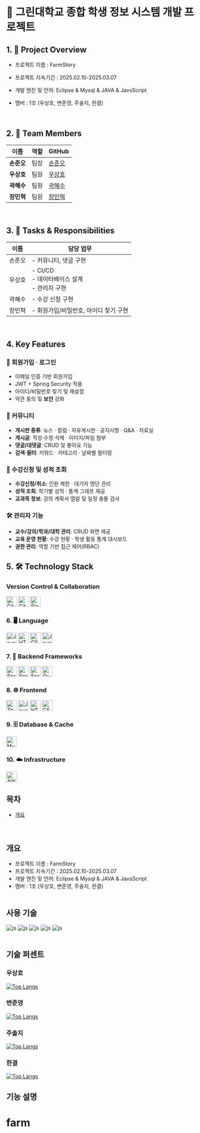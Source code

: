# 🎯 그린대학교 종합 학생 정보 시스템 개발 프로젝트

## 1. 📌 Project Overview
- 프로젝트 이름 : FarmStory
- 프로젝트 지속기간 : 2025.02.10-2025.03.07
- 개발 엔진 및 언어: Eclipse & Mysql & JAVA & JavsScript  
- 멤버 : 1조 (우상호, 변준영, 주솔지, 한결)

  
  <br/>


## 2. 👥 Team Members

| 이름 | 역할 | GitHub |
|------|------|--------|
| **손준오** | 팀장 | [손준오](https://github.com/sjo112777) |
| **우상호** | 팀원 | [우상호](https://github.com/GreenPai) |
| **곽혜수** | 팀원 | [곽혜수](https://github.com/sooo0o0o) |
| **장민혁** | 팀원 | [장민혁](https://github.com/minheyok) |

<br>

## 3. 🧠 Tasks & Responsibilities

| 이름  | 담당 업무 |
|------|-----------|
| 손준오  | - 커뮤니티, 댓글 구현<br>  |
| 우상호 | - CI/CD<br>- 데이터베이스 설계<br> - 관리자 구현<br> |
| 곽혜수 | - 수강 신청 구현<br> |
| 장민혁 | - 회원가입/비밀번호, 아이디 찾기 구현<br> |

<br>

## 4. Key Features

### 🔐 회원가입 · 로그인
- 이메일 인증 기반 회원가입  
- JWT + Spring Security 적용  
- 아이디/비밀번호 찾기 및 재설정  
- 약관 동의 및 **보안** 강화  

### 💬 커뮤니티
- **게시판 종류**: 뉴스 · 칼럼 · 자유게시판 · 공지사항 · Q&A · 자료실  
- **게시글**: 작성·수정·삭제 · 이미지/파일 첨부  
- **댓글/대댓글**: CRUD 및 좋아요 기능  
- **검색·필터**: 키워드 · 카테고리 · 날짜별 필터링  

### 📝 수강신청 및 성적 조회
- **수강신청/취소**: 인원 제한 · 대기자 명단 관리  
- **성적 조회**: 학기별 성적 · 통계 그래프 제공  
- **교과목 정보**: 강의 계획서 열람 및 일정 충돌 검사  

### 🛠 관리자 기능
- **교수/강의/학과/대학 관리**: CRUD 화면 제공  
- **교육 운영 현황**: 수강 현황 · 학생 활동 통계 대시보드  
- **권한 관리**: 역할 기반 접근 제어(RBAC)  


## 5. 🛠️ Technology Stack

### Version Control & Collaboration
<p align="left">
  <img alt="Git"     src="https://img.shields.io/badge/Git-F05032?style=for-the-badge&logo=git&logoColor=white"          height="28"/>
  <img alt="GitHub"  src="https://img.shields.io/badge/GitHub-181717?style=for-the-badge&logo=github&logoColor=white"    height="28"/>
  <img alt="Slack"   src="https://img.shields.io/badge/Slack-4A154B?style=for-the-badge&logo=slack&logoColor=white"      height="28"/>
</p>

### 6. 🖥️ Language
<p align="left">
  <img alt="Java"       src="https://img.shields.io/badge/Java-ED8B00?style=for-the-badge&logo=java&logoColor=white"         height="28"/>
  <img alt="HTML5"      src="https://img.shields.io/badge/HTML5-E34F26?style=for-the-badge&logo=html5&logoColor=white"     height="28"/>
  <img alt="CSS3"       src="https://img.shields.io/badge/CSS3-1572B6?style=for-the-badge&logo=css3&logoColor=white"       height="28"/>
  <img alt="JavaScript" src="https://img.shields.io/badge/JavaScript-F7DF1E?style=for-the-badge&logo=javascript&logoColor=black" height="28"/>
</p>

### 7. 🚀 Backend Frameworks
<p align="left">
  <img alt="Spring Boot" src="https://img.shields.io/badge/Spring%20Boot-6DB33F?style=for-the-badge&logo=springboot&logoColor=white" height="28"/>
  <img alt="Spring Security" src="https://img.shields.io/badge/Spring%20Security-6DB33F?style=for-the-badge&logo=springsecurity&logoColor=white" height="28"/>
  <img alt="Spring Data JPA" src="https://img.shields.io/badge/Spring%20Data%20JPA-6DB33F?style=for-the-badge&logo=spring&logoColor=white" height="28"/>
  <img alt="QueryDSL"         src="https://img.shields.io/badge/QueryDSL-000000?style=for-the-badge&logo=querydsl&logoColor=white"   height="28"/>
</p>

### 8. 🌐 Frontend
<p align="left">
  <img alt="Thymeleaf"        src="https://img.shields.io/badge/Thymeleaf-005F0F?style=for-the-badge&logo=thymeleaf&logoColor=white" height="28"/>
  <img alt="JavaScript"       src="https://img.shields.io/badge/JavaScript-F7DF1E?style=for-the-badge&logo=javascript&logoColor=black" height="28"/>
  <img alt="HTML5"            src="https://img.shields.io/badge/HTML5-E34F26?style=for-the-badge&logo=html5&logoColor=white"     height="28"/>
  <img alt="CSS3"             src="https://img.shields.io/badge/CSS3-1572B6?style=for-the-badge&logo=css3&logoColor=white"       height="28"/>
</p>

### 9. 🗄️ Database & Cache
<p align="left">
  <img alt="MySQL"  src="https://img.shields.io/badge/MySQL-4479A1?style=for-the-badge&logo=mysql&logoColor=white" height="28"/>
</p>

### 10. ☁️ Infrastructure
<p align="left">
  <img alt="AWS EC2"        src="https://img.shields.io/badge/AWS%20EC2-FF9900?style=for-the-badge&logo=amazonaws&logoColor=white" height="28"/>
</p>













## 목차
 - [개요](#개요)
<br><br><br>
## 개요
- 프로젝트 이름 : FarmStory
- 프로젝트 지속기간 : 2025.02.10-2025.03.07
- 개발 엔진 및 언어: Eclipse & Mysql & JAVA & JavsScript  
- 멤버 : 1조 (우상호, 변준영, 주솔지, 한결)
<br><br>
## 사용 기술
![js](https://img.shields.io/badge/Java-ED8B00?style=for-the-badge&logo=openjdk&logoColor=white)
![js](https://img.shields.io/badge/JavaScript-F7DF1E?style=for-the-badge&logo=JavaScript&logoColor=white)
![js](https://img.shields.io/badge/CSS-239120?&style=for-the-badge&logo=css3&logoColor=white)
![js](https://img.shields.io/badge/HTML5-E34F26?style=for-the-badge&logo=html5&logoColor=white)
![js](https://img.shields.io/badge/MySQL-00000F?style=for-the-badge&logo=mysql&logoColor=white) <br><br>

## 기술 퍼센트
### 우상호
[![Top Langs](https://github-readme-stats.vercel.app/api/top-langs/?username=GreenPai)](https://github.com/anuraghazra/github-readme-stats)

### 변준영
[![Top Langs](https://github-readme-stats.vercel.app/api/top-langs/?username=junyoung1125)](https://github.com/anuraghazra/github-readme-stats)

### 주솔지
[![Top Langs](https://github-readme-stats.vercel.app/api/top-langs/?username=soljiju)](https://github.com/anuraghazra/github-readme-stats)

### 한결
[![Top Langs](https://github-readme-stats.vercel.app/api/top-langs/?username=Gyeol00)](https://github.com/anuraghazra/github-readme-stats)

## 기능 설명
# farm
